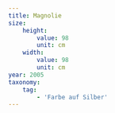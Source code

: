 ```yaml
---
title: Magnolie
size:
    height:
        value: 98
        unit: cm
    width:
        value: 98
        unit: cm
year: 2005
taxonomy:
    tag:
        - 'Farbe auf Silber'
---
```

